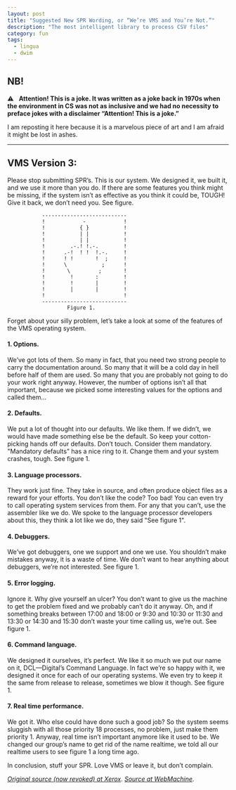 ```yaml
---
layout: post
title: "Suggested New SPR Wording, or “We’re VMS and You’re Not.”"
description: "The most intelligent library to process CSV files"
category: fun
tags:
  - lingua
  - dwim
---
```


## NB!

⚠️   **Attention! This is a joke. It was written as a joke back in 1970s when the environment in CS was not as inclusive and we had no necessity to preface jokes with a disclaimer “Attention! This is a joke.”**

I am reposting it here because it is a marvelous piece of art and I am afraid it might be lost in ashes.

---

## VMS Version 3:

Please stop submitting SPR’s. This is our system. We designed it, we built it, and we use it more than you do. If there are some features you think might be missing, if the system isn’t as effective as you think it could be, TOUGH! Give it back, we don’t need you. See figure.

```
           ---------------------------
           !            -            !
           !           { }           !
           !           | |           !
           !           | |           !
           !        .-.! !.-.        !
           !      .-!  ! !  !.-.     !
           !      ! !       !  ;     !
           !      \           ;      !
           !       \         ;       !
           !        !       :        !
           !        !       |        !
           !        |       |        !
           !                         !
           ---------------------------
           	       Figure 1.
```

Forget about your silly problem, let’s take a look at some of the features of the VMS operating system.

#### 1. Options.

We’ve got lots of them. So many in fact, that you need two strong people to carry the documentation around. So many that it will be a cold day in hell before half of them are used. So many that you are probably not going to do your work right anyway. However, the number of options isn’t all that important, because we picked some interesting values for the options and called them...

#### 2. Defaults.

We put a lot of thought into our defaults. We like them. If we didn’t, we would have made something else be the default. So keep your cotton-picking hands off our defaults. Don’t touch. Consider them mandatory. "Mandatory defaults" has a nice ring to it. Change them and your system crashes, tough. See figure 1.

#### 3. Language processors.

They work just fine. They take in source, and often produce object files as a reward for your efforts. You don’t like the code? Too bad! You can even try to call operating system services from them. For any that you can’t, use the assembler like we do. We spoke to the language processor developers about this, they think a lot like we do, they said "See figure 1".

#### 4. Debuggers.

We’ve got debuggers, one we support and one we use. You shouldn’t make mistakes anyway, it is a waste of time. We don’t want to hear anything about debuggers, we’re not interested. See figure 1.

#### 5. Error logging.

Ignore it. Why give yourself an ulcer? You don’t want to give us the machine to get the problem fixed and we probably can’t do it anyway. Oh, and if something breaks between 17:00 and 18:00 or 9:30 and 10:30 or 11:30 and 13:30 or 14:30 and 15:30 don’t waste your time calling us, we’re out. See figure 1.

#### 6. Command language.

We designed it ourselves, it’s perfect. We like it so much we put our name on it, DCL—Digital’s Command Language. In fact we’re so happy with it, we designed it once for each of our operating systems. We even try to keep it the same from release to release, sometimes we blow it though. See figure 1.

#### 7. Real time performance.

We got it. Who else could have done such a good job? So the system seems sluggish with all those priority 18 processes, no problem, just make them priority 1. Anyway, real time isn’t important anymore like it used to be. We changed our group’s name to get rid of the name realtime, we told all our realtime users to see figure 1 a long time ago.

In conclusion, stuff your SPR. Love VMS or leave it, but don’t complain.

[_Original source (now revoked) at Xerox_](http://www.parc.xerox.com/csl/members/dourish/goodies/see-figure-1.html).
[_Source at WebMachine_](https://web.archive.org/web/19980215205000/http://www.parc.xerox.com/csl/members/dourish/goodies/see-figure-1.html).